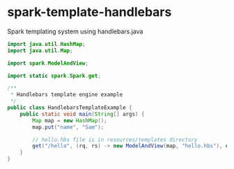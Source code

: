spark-template-handlebars
=======================

Spark templating system using handlebars.java

```java
import java.util.HashMap;
import java.util.Map;

import spark.ModelAndView;

import static spark.Spark.get;

/**
 * Handlebars template engine example
 */
public class HandlebarsTemplateExample {
    public static void main(String[] args) {
        Map map = new HashMap();
        map.put("name", "Sam");

        // hello.hbs file is in resources/templates directory
        get("/hello", (rq, rs) -> new ModelAndView(map, "hello.hbs"), new HandlebarsTemplateEngine());
    }
}
```
